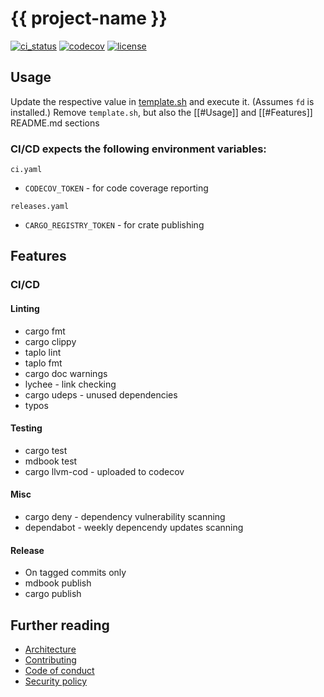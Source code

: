 # {{ project-name }}

[![ci_status](https://img.shields.io/github/actions/workflow/status/GITHUB_PATH/ci.yaml?style=for-the-badge)](https://github.com/GITHUB_PATH/actions/workflows/ci.yaml)
[![codecov](https://img.shields.io/codecov/c/gh/GITHUB_PATH?token=CODE_COV_TOKEN&style=for-the-badge)](https://codecov.io/gh/GITHUB_PATH)
[![license](https://img.shields.io/github/license/GITHUB_PATH.svg?style=for-the-badge)](https://github.com/GITHUB_PATH/blob/main/LICENSE.md)

## Usage

Update the respective value in [template.sh](/template.sh) and execute it. (Assumes `fd` is installed.)
Remove `template.sh`, but also the [[#Usage]] and [[#Features]] README.md sections

### CI/CD expects the following environment variables:

`ci.yaml`

* `CODECOV_TOKEN` - for code coverage reporting

`releases.yaml`

* `CARGO_REGISTRY_TOKEN` - for crate publishing

## Features

### CI/CD

#### Linting

* cargo fmt
* cargo clippy
* taplo lint
* taplo fmt
* cargo doc warnings
* lychee - link checking
* cargo udeps - unused dependencies
* typos

#### Testing

* cargo test
* mdbook test
* cargo llvm-cod - uploaded to codecov

#### Misc

* cargo deny - dependency vulnerability scanning
* dependabot - weekly depencendy updates scanning

#### Release

* On tagged commits only
* mdbook publish
* cargo publish

## Further reading

* [Architecture](ARCHITECTURE_URL)
* [Contributing](/CODE_OF_CONDUCT.md)
* [Code of conduct](/CODE_OF_CONDUCT.md)
* [Security policy](/SECURITY.md)
